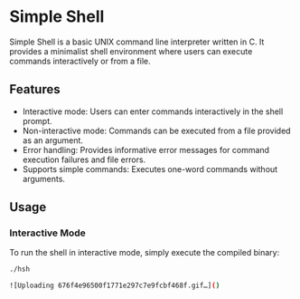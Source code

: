 # Simple Shell
Simple Shell is a basic UNIX command line interpreter written in C. It provides a minimalist shell environment where users can execute commands interactively or from a file.

## Features
- Interactive mode: Users can enter commands interactively in the shell prompt.
- Non-interactive mode: Commands can be executed from a file provided as an argument.
- Error handling: Provides informative error messages for command execution failures and file errors.
- Supports simple commands: Executes one-word commands without arguments.

## Usage
### Interactive Mode
To run the shell in interactive mode, simply execute the compiled binary:
```bash
./hsh

![Uploading 676f4e96500f1771e297c7e9fcbf468f.gif…]()

